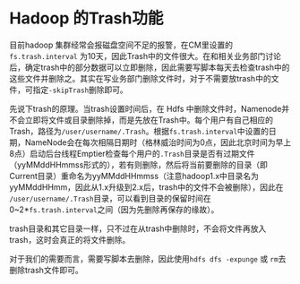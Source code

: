 Hadoop 的Trash功能
===

目前hadoop 集群经常会报磁盘空间不足的报警，在CM里设置的`fs.trash.interval` 为10天，因此Trash中的文件很大。在和相关业务部门讨论后，确定trash中的部分数据可以立即删除，因此需要写脚本每天去检查trash中的这些文件并删除之。其实在写业务部门删除文件时，对于不需要放trash中的文件，可指定`-skipTrash`删除即可。

先说下trash的原理。当trash设置时间后，在 Hdfs 中删除文件时，Namenode并不会立即将文件或目录删除掉，而是先放在Trash中。每个用户有自己相应的Trash，路径为`/user/username/.Trash`。根据`fs.trash.interval`中设置的日期，NameNode会在每次相隔日期时（格林威治时间为0点，因此北京时间为早上8点）启动后台线程Emptier检查每个用户的`.Trash`目录是否有过期文件（yyMMddHHmmss形式的），若有则删除，然后将当前要删除的目录（即Current目录）重命名为yyMMddHHmmss（注意hadoop1.x中目录名为yyMMddHHmm，因此从1.x升级到2.x后，trash中的文件不会被删除），因此在 `/user/username/.Trash`目录，可以看到目录的保留时间在0~2*`fs.trash.interval`之间（因为先删除再保存的缘故）。

trash目录和其它目录一样，只不过在从trash中删除时，不会将文件再放入trash，这时会真正的将文件删除。

对于我们的需要而言，需要写脚本去删除，因此使用`hdfs dfs -expunge` 或 `rm`去删除trash文件即可。
